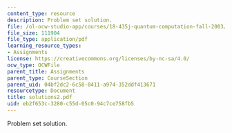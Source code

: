 ```yaml
---
content_type: resource
description: Problem set solution.
file: /ol-ocw-studio-app/courses/18-435j-quantum-computation-fall-2003/eb2f653c3280c55d05c094c7ce758fb5_solutions2.pdf
file_size: 111904
file_type: application/pdf
learning_resource_types:
- Assignments
license: https://creativecommons.org/licenses/by-nc-sa/4.0/
ocw_type: OCWFile
parent_title: Assignments
parent_type: CourseSection
parent_uid: 04bf2dc2-6c58-0411-a974-352ddf413671
resourcetype: Document
title: solutions2.pdf
uid: eb2f653c-3280-c55d-05c0-94c7ce758fb5
---
```

Problem set solution.